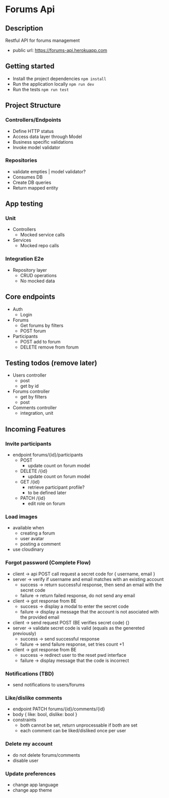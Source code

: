 # Forums Api

## Description

Restful API for forums management

- public url: https://forums-api.herokuapp.com

## Getting started

- Install the project dependencies `npm install`
- Run the application locally `npm run dev`
- Run the tests `npm run test`

## Project Structure

### Controllers/Endpoints

- Define HTTP status
- Access data layer through Model
- Business specific validations
- Invoke model validator

### Repositories

- validate empties | model validator?
- Consumes DB
- Create DB queries
- Return mapped entity

## App testing

### Unit

- Controllers
  - Mocked service calls
- Services
  - Mocked repo calls

### Integration E2e

- Repository layer
  - CRUD operations
  - No mocked data

## Core endpoints

- Auth
  - Login
- Forums
  - Get forums by filters
  - POST forum
- Participants
  - POST add to forum
  - DELETE remove from forum 

## Testing todos (remove later)

- Users controller
  - post
  - get by id
- Forums controller
  - get by filters
  - post
- Comments controller
  - integration, unit

## Incoming Features

### Invite participants

- endpoint forums/{id}/participants
  - POST
    - update count on forum model
  - DELETE /{id}
    - update count on forum model
  - GET /{id}
    - retrieve participant profile?
    - to be defined later
  - PATCH /{id}
    - edit role on forum

### Load images

- available when
  - creating a forum
  - user avatar
  - posting a comment
- use cloudinary

### Forgot password (Complete Flow)

- client -> api POST call request a secret code for { username, email }
- server -> verify if username and email matches with an existing account
  - success -> return successful response, then send an email with the secret code
  - failure -> return failed response, do not send any email
- client -> got response from BE
  - success -> display a modal to enter the secret code
  - failure -> display a message that the account is not asociated with the provided email
- client -> send request POST (BE verifies secret code) {}
- server -> validate secret code is valid (equals as the genereted previously)
  - success -> send successful response
  - failure -> send failure response, set tries count +1
- client -> got response from BE
  - success -> redirect user to the reset pwd interface
  - failure -> display message that the code is incorrect

### Notifications (TBD)

- send notifications to users/forums

### Like/dislike comments

- endpoint PATCH forums/{id}/comments/{id}
- body { like: bool, dislike: bool }
- constraints
  - both cannot be set, return unprocessable if both are set
  - each comment can be liked/disliked once per user

### Delete my account

- do not delete forums/comments
- disable user

### Update preferences

- change app language
- change app theme
